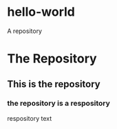 # hello-world
A repository

<h1>The Repository</h1>
<h2>This is the repository</h2>
<h3>the repository is a respository</h3>
<p>respository text</p>
